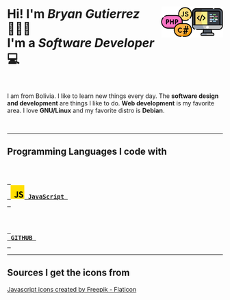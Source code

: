 <h1 align="left">
  <img src="icons/code.png" title="code" alt="computer image" align="right"  width="72"/>
  <img src="icons/coding-language.png" title="programming languages" alt="programming languages" align="right"  width="72"/>
  Hi! I'm <em>Bryan Gutierrez</em> 🙋🏻‍♂️<br/>
  I'm a <em>Software Developer</em> 💻
</h1>

<br/>

I am from Bolivia. I like to learn new things every day. The **software design and development** are things I like to do. **Web development** is my favorite area. I love **GNU/Linux** and my favorite distro is **Debian**.

<br/>

---

## Programming Languages I code with

<br>

[<kbd> <br> <img src="icons/js.png" title="JavaScript" alt="JavaScript logo" width="32"/> **JavaScript** <br> </kbd>][Link]

<br>

[<kbd> <br> **GITHUB** <br> </kbd>][Link]

<!-------------------------------->
<!--------------Links------------->

[Link]: https://github.com/BryanGuti

<!-------------------------------->

---

## Sources I get the icons from

<a href="https://www.flaticon.com/free-icons/javascript" title="javascript icons">Javascript icons created by Freepik - Flaticon</a>
